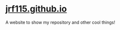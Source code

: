 # [jrf115.github.io](https://www.github.com/jrf115 "John's College Github Page")
  A website to show my repository and other cool things!
